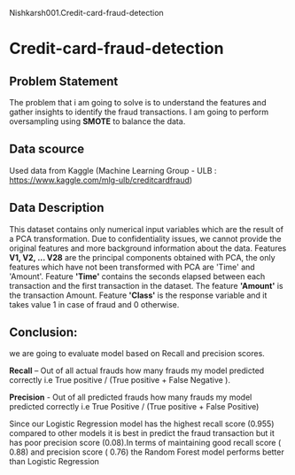 Nishkarsh001.Credit-card-fraud-detection
# Credit-card-fraud-detection
## Problem Statement
The problem that i am going to solve is to understand the features and gather insights to identify the fraud transactions. I am going to perform oversampling using __SMOTE__ to balance the data.

## Data scource
Used data from Kaggle (Machine Learning Group - ULB : https://www.kaggle.com/mlg-ulb/creditcardfraud)
## Data Description
This dataset contains only numerical input variables which are the result of a PCA transformation. Due to confidentiality issues, we cannot provide the original features and more background information about the data. 
Features __V1, V2, … V28__ are the principal components obtained with PCA, the only features which have not been transformed with PCA are 'Time' and 'Amount'. 
Feature __'Time'__ contains the seconds elapsed between each transaction and the first transaction in the dataset. The feature __'Amount'__ is the transaction Amount. Feature __'Class'__ is the response variable and it takes value 1 in case of fraud and 0 otherwise.

## Conclusion:

we are going to evaluate model based on Recall and precision scores.

__Recall__ – Out of all actual frauds how many frauds my model predicted correctly i.e True positive / (True positive + False Negative ).

__Precision__ - Out of all predicted frauds how many frauds my model predicted correctly i.e True Positive / (True positive + False Positive)

Since our Logistic Regression model has the highest recall score (0.955) compared to other models it is best in predict the fraud transaction but it has poor precision score (0.08).In terms of maintaining good recall score ( 0.88) and precision score ( 0.76) the Random Forest model performs better than Logistic Regression















